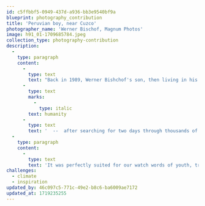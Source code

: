 ```yaml
---
id: c5ffbbf5-0949-437d-a936-bb3e9540bf9a
blueprint: photography_contribution
title: 'Peruvian boy, near Cuzco'
photographer_name: 'Werner Bischof, Magnum Photos'
image: h91_01-1709685784.jpeg
collection_type: photography-contribution
description:
  -
    type: paragraph
    content:
      -
        type: text
        text: "Back in 1989, Werner Bishchof's son, then living in his native Switzerland, told us he was proud and delighted that we had chosen his father's image as the first cover of our journal, "
      -
        type: text
        marks:
          -
            type: italic
        text: humanity
      -
        type: text
        text: '  --  after searching for two days through thousands of files at Magnum Photos in New York City. '
  -
    type: paragraph
    content:
      -
        type: text
        text: 'It was perfectly suited for our watch words of youth, travel, optimism, and independence. It holds an innately positive feeling about the journey and the moment, with the bonus of music. We happily chose to print it as a fully bled cover, without the usual magazine overlay of text, not wanting to compromise its eloquence.   TB'
challenges:
  - climate
  - inspiration
updated_by: 46c097c5-771c-49e2-b8c6-ba6009ae7172
updated_at: 1719235255
---
```

